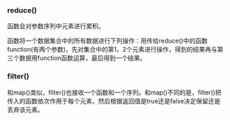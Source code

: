 ### reduce()
函数会对参数序列中元素进行累积。

函数将一个数据集合中的所有数据进行下列操作：用传给reduce()中的函数function(有两个参数)，先对集合中的第1，2个元素进行操作，得到的结果再与第三个数据用function函数运算，最后得到一个结果。

### filter()
和map()类似，filter()也接收一个函数和一个序列。和map()不同的是，filter()把传入的函数依次作用于每个元素，然后根据返回值是true还是false决定保留还是丢弃该元素。



